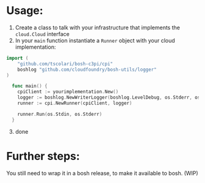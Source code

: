 


# Usage:

1. Create a class to talk with your infrastructure that implements the `cloud.Cloud` interface
2. In your `main` function instantiate a `Runner` object with your cloud implementation:

```go
import (
	"github.com/tscolari/bosh-c3pi/cpi"
	boshlog "github.com/cloudfoundry/bosh-utils/logger"
)

  func main() {
    cpiClient := yourimplementation.New()
    logger := boshlog.NewWriterLogger(boshlog.LevelDebug, os.Stderr, os.Stderr)
    runner := cpi.NewRunner(cpiClient, logger)

    runner.Run(os.Stdin, os.Stderr)
  }
```

3. done

# Further steps:

You still need to wrap it in a bosh release, to make it available to bosh. (WIP)
